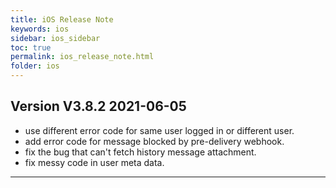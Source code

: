 ```yaml
---
title: iOS Release Note
keywords: ios
sidebar: ios_sidebar
toc: true
permalink: ios_release_note.html
folder: ios
---
```


## Version V3.8.2 2021-06-05

  * use different error code for same user logged in or different user.
  * add error code for message blocked by pre-delivery webhook.
  * fix the bug that can't fetch history message attachment. 
  * fix messy code in user meta data.

------------------------------------------------------------------------

